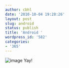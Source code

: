 ```yaml
---
author: cbhl
date: '2010-10-04 19:28:26'
layout: post
slug: android
status: publish
title: 'Android '
wordpress_id: '582'
categories:
- '365'
---
```


![image](http://blog.azuresky.ca/blog/wp-content/uploads/2010/10/wpid-IMG_20101004_192722.jpg)
Yay!
